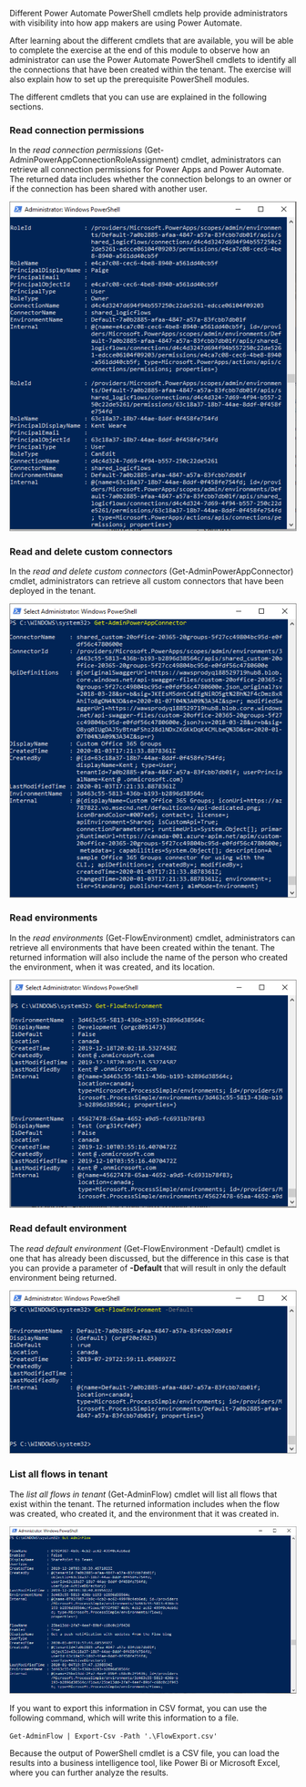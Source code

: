 Different Power Automate PowerShell cmdlets help provide administrators with 
visibility into how app makers are using Power Automate.

After learning about the different cmdlets that are available, you will be able to complete the exercise at the end of this module to observe how an administrator can use the Power Automate PowerShell cmdlets 
to identify all the connections that have been created within the 
tenant. The exercise will also explain how to set up the prerequisite PowerShell modules. 

The different cmdlets that you can use are explained in the following sections. 

### Read connection permissions 

In the *read connection permissions* (Get-AdminPowerAppConnectionRoleAssignment) cmdlet, administrators can retrieve all connection permissions for Power Apps and Power Automate. The returned data includes whether the connection belongs to an owner or if the connection has been shared with another user.

![Role assignment owners](../media/9-connectionroleassigment.png)

### Read and delete custom connectors 

In the *read and delete custom connectors* (Get-AdminPowerAppConnector) cmdlet, administrators can retrieve all custom connectors that have been deployed in the tenant.

![tenant custom connectors](../media/10-customconnectors.png)

### Read environments 

In the *read environments* (Get-FlowEnvironment) cmdlet, administrators can retrieve all environments that have 
been created within the tenant. The returned information will also include the name of the person who created the environment, when it was created, and its location.

![tenant environments](../media/11-environments.png)

### Read default environment 

The *read default environment* (Get-FlowEnvironment -Default) cmdlet is one that has already been discussed, but the difference in this case is that you can provide a parameter of **-Default** that will result in only the default environment being returned.

![default environment](../media/12-default.png)

### List all flows in tenant 

The *list all flows in tenant* (Get-AdminFlow) cmdlet will list all flows that exist within the tenant. The returned information 
includes when the flow was created, who created it, and the environment that it was created in.

![default environment](../media/13-listflows.png)

If you want to export this information in CSV format, you can use the following 
command, which will write this information to a file.

```Get-AdminFlow | Export-Csv -Path '.\FlowExport.csv'```

Because the output of PowerShell cmdlet is a CSV file, you can load the results into a 
business intelligence tool, like Power Bi or Microsoft Excel, where you can further 
analyze the results.

